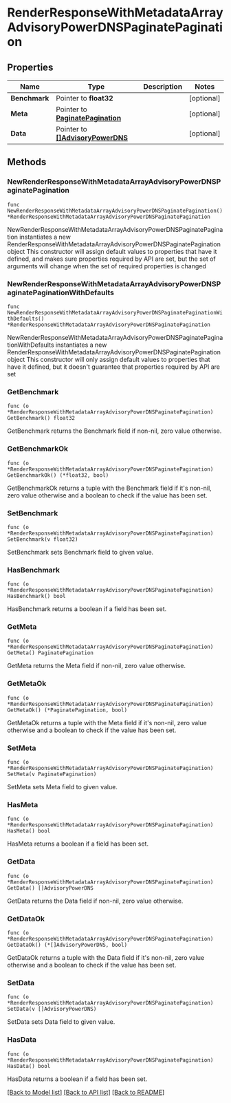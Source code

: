 # RenderResponseWithMetadataArrayAdvisoryPowerDNSPaginatePagination

## Properties

Name | Type | Description | Notes
------------ | ------------- | ------------- | -------------
**Benchmark** | Pointer to **float32** |  | [optional] 
**Meta** | Pointer to [**PaginatePagination**](PaginatePagination.md) |  | [optional] 
**Data** | Pointer to [**[]AdvisoryPowerDNS**](AdvisoryPowerDNS.md) |  | [optional] 

## Methods

### NewRenderResponseWithMetadataArrayAdvisoryPowerDNSPaginatePagination

`func NewRenderResponseWithMetadataArrayAdvisoryPowerDNSPaginatePagination() *RenderResponseWithMetadataArrayAdvisoryPowerDNSPaginatePagination`

NewRenderResponseWithMetadataArrayAdvisoryPowerDNSPaginatePagination instantiates a new RenderResponseWithMetadataArrayAdvisoryPowerDNSPaginatePagination object
This constructor will assign default values to properties that have it defined,
and makes sure properties required by API are set, but the set of arguments
will change when the set of required properties is changed

### NewRenderResponseWithMetadataArrayAdvisoryPowerDNSPaginatePaginationWithDefaults

`func NewRenderResponseWithMetadataArrayAdvisoryPowerDNSPaginatePaginationWithDefaults() *RenderResponseWithMetadataArrayAdvisoryPowerDNSPaginatePagination`

NewRenderResponseWithMetadataArrayAdvisoryPowerDNSPaginatePaginationWithDefaults instantiates a new RenderResponseWithMetadataArrayAdvisoryPowerDNSPaginatePagination object
This constructor will only assign default values to properties that have it defined,
but it doesn't guarantee that properties required by API are set

### GetBenchmark

`func (o *RenderResponseWithMetadataArrayAdvisoryPowerDNSPaginatePagination) GetBenchmark() float32`

GetBenchmark returns the Benchmark field if non-nil, zero value otherwise.

### GetBenchmarkOk

`func (o *RenderResponseWithMetadataArrayAdvisoryPowerDNSPaginatePagination) GetBenchmarkOk() (*float32, bool)`

GetBenchmarkOk returns a tuple with the Benchmark field if it's non-nil, zero value otherwise
and a boolean to check if the value has been set.

### SetBenchmark

`func (o *RenderResponseWithMetadataArrayAdvisoryPowerDNSPaginatePagination) SetBenchmark(v float32)`

SetBenchmark sets Benchmark field to given value.

### HasBenchmark

`func (o *RenderResponseWithMetadataArrayAdvisoryPowerDNSPaginatePagination) HasBenchmark() bool`

HasBenchmark returns a boolean if a field has been set.

### GetMeta

`func (o *RenderResponseWithMetadataArrayAdvisoryPowerDNSPaginatePagination) GetMeta() PaginatePagination`

GetMeta returns the Meta field if non-nil, zero value otherwise.

### GetMetaOk

`func (o *RenderResponseWithMetadataArrayAdvisoryPowerDNSPaginatePagination) GetMetaOk() (*PaginatePagination, bool)`

GetMetaOk returns a tuple with the Meta field if it's non-nil, zero value otherwise
and a boolean to check if the value has been set.

### SetMeta

`func (o *RenderResponseWithMetadataArrayAdvisoryPowerDNSPaginatePagination) SetMeta(v PaginatePagination)`

SetMeta sets Meta field to given value.

### HasMeta

`func (o *RenderResponseWithMetadataArrayAdvisoryPowerDNSPaginatePagination) HasMeta() bool`

HasMeta returns a boolean if a field has been set.

### GetData

`func (o *RenderResponseWithMetadataArrayAdvisoryPowerDNSPaginatePagination) GetData() []AdvisoryPowerDNS`

GetData returns the Data field if non-nil, zero value otherwise.

### GetDataOk

`func (o *RenderResponseWithMetadataArrayAdvisoryPowerDNSPaginatePagination) GetDataOk() (*[]AdvisoryPowerDNS, bool)`

GetDataOk returns a tuple with the Data field if it's non-nil, zero value otherwise
and a boolean to check if the value has been set.

### SetData

`func (o *RenderResponseWithMetadataArrayAdvisoryPowerDNSPaginatePagination) SetData(v []AdvisoryPowerDNS)`

SetData sets Data field to given value.

### HasData

`func (o *RenderResponseWithMetadataArrayAdvisoryPowerDNSPaginatePagination) HasData() bool`

HasData returns a boolean if a field has been set.


[[Back to Model list]](../README.md#documentation-for-models) [[Back to API list]](../README.md#documentation-for-api-endpoints) [[Back to README]](../README.md)


